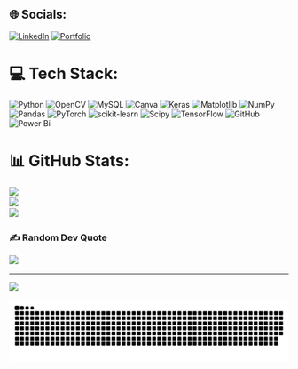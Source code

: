 
## 🌐 Socials:
[![LinkedIn](https://img.shields.io/badge/LinkedIn-%230077B5.svg?logo=linkedin&logoColor=white)](https://linkedin.com/in/amansinghsirohi)
[![Portfolio](https://img.shields.io/badge/Portfolio-%23000000.svg?style=for-the-badge&logo=firefox&logoColor=#FF7139)](https://bit.ly/amansirohi)

# 💻 Tech Stack:
![Python](https://img.shields.io/badge/python-3670A0?style=plastic&logo=python&logoColor=ffdd54) ![OpenCV](https://img.shields.io/badge/opencv-%23white.svg?style=plastic&logo=opencv&logoColor=white) ![MySQL](https://img.shields.io/badge/mysql-4479A1.svg?style=plastic&logo=mysql&logoColor=white) ![Canva](https://img.shields.io/badge/Canva-%2300C4CC.svg?style=plastic&logo=Canva&logoColor=white) ![Keras](https://img.shields.io/badge/Keras-%23D00000.svg?style=plastic&logo=Keras&logoColor=white) ![Matplotlib](https://img.shields.io/badge/Matplotlib-%23ffffff.svg?style=plastic&logo=Matplotlib&logoColor=black) ![NumPy](https://img.shields.io/badge/numpy-%23013243.svg?style=plastic&logo=numpy&logoColor=white) ![Pandas](https://img.shields.io/badge/pandas-%23150458.svg?style=plastic&logo=pandas&logoColor=white) ![PyTorch](https://img.shields.io/badge/PyTorch-%23EE4C2C.svg?style=plastic&logo=PyTorch&logoColor=white) ![scikit-learn](https://img.shields.io/badge/scikit--learn-%23F7931E.svg?style=plastic&logo=scikit-learn&logoColor=white) ![Scipy](https://img.shields.io/badge/SciPy-%230C55A5.svg?style=plastic&logo=scipy&logoColor=%white) ![TensorFlow](https://img.shields.io/badge/TensorFlow-%23FF6F00.svg?style=plastic&logo=TensorFlow&logoColor=white) ![GitHub](https://img.shields.io/badge/github-%23121011.svg?style=plastic&logo=github&logoColor=white) ![Power Bi](https://img.shields.io/badge/power_bi-F2C811?style=plastic&logo=powerbi&logoColor=black)
# 📊 GitHub Stats:
![](https://github-readme-stats.vercel.app/api?username=ErAgOn-AmAnSiRoHi&theme=tokyonight&hide_border=false&include_all_commits=true&count_private=false)<br/>
![](https://github-readme-streak-stats.herokuapp.com/?user=ErAgOn-AmAnSiRoHi&theme=tokyonight&hide_border=false)<br/>
![](https://github-readme-stats.vercel.app/api/top-langs/?username=ErAgOn-AmAnSiRoHi&theme=tokyonight&hide_border=false&include_all_commits=true&count_private=false&layout=compact)

### ✍️ Random Dev Quote
![](https://quotes-github-readme.vercel.app/api?type=horizontal&theme=merko)

---
[![](https://visitcount.itsvg.in/api?id=ErAgOn-AmAnSiRoHi&icon=5&color=0)](https://visitcount.itsvg.in)

<picture>
  <source media="(prefers-color-scheme: dark)" srcset="https://raw.githubusercontent.com/ErAgOn-AmAnSiRoHi/ErAgOn-AmAnSiRoHi/output/github-snake-dark.svg" />
  <source media="(prefers-color-scheme: light)" srcset="https://raw.githubusercontent.com/ErAgOn-AmAnSiRoHi/ErAgOn-AmAnSiRoHi/output/github-snake.svg" />
  <img alt="github-snake" src="https://raw.githubusercontent.com/ErAgOn-AmAnSiRoHi/ErAgOn-AmAnSiRoHi/output/github-snake.svg" />
</picture>
